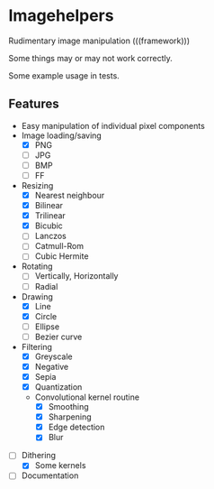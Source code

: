 # Imagehelpers
Rudimentary image manipulation (((framework)))

Some things may or may not work correctly.

Some example usage in tests.

## Features
- Easy manipulation of individual pixel components
- Image loading/saving
    - [x] PNG
    - [ ] JPG
    - [ ] BMP
    - [ ] FF
- Resizing
    - [x] Nearest neighbour
    - [x] Bilinear
    - [x] Trilinear
    - [x] Bicubic
    - [ ] Lanczos
    - [ ] Catmull-Rom
    - [ ] Cubic Hermite
- Rotating
    - [ ] Vertically, Horizontally
    - [ ] Radial
- Drawing
    - [x] Line
    - [x] Circle
    - [ ] Ellipse
    - [ ] Bezier curve
- Filtering
    - [x] Greyscale
    - [x] Negative
    - [x] Sepia
    - [x] Quantization
    - Convolutional kernel routine
        - [x] Smoothing
        - [x] Sharpening
        - [x] Edge detection
        - [x] Blur
- [ ] Dithering
    - [x] Some kernels
- [ ] Documentation
